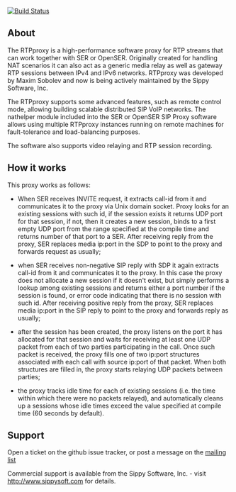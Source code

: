 [![Build Status](https://travis-ci.org/sippy/rtpproxy.svg?branch=master)](https://travis-ci.org/sippy/rtpproxy)

## About

The RTPproxy is a high-performance software proxy for RTP streams that can
work together with SER or OpenSER. Originally created for handling NAT
scenarios it can also act as a generic media relay as well as gateway RTP
sessions between IPv4 and IPv6 networks. RTPproxy was developed by Maxim
Sobolev and now is being actively maintained by the Sippy Software, Inc.

The RTPproxy supports some advanced features, such as remote control mode,
allowing building scalable distributed SIP VoIP networks. The nathelper module
included into the SER or OpenSER SIP Proxy software allows using multiple
RTPproxy instances running on remote machines for fault-tolerance and
load-balancing purposes.

The software also supports video relaying and RTP session recording.


## How it works

This proxy works as follows:

- When SER receives INVITE request, it extracts call-id from it and
  communicates it to the proxy via Unix domain socket. Proxy looks for an
  existing sessions with such id, if the session exists it returns UDP port
  for that session, if not, then it creates a new session, binds to a first
  empty UDP port from the range specified at the compile time and returns
  number of that port to a SER. After receiving reply from the proxy, SER
  replaces media ip:port in the SDP to point to the proxy and forwards
  request as usually;

- when SER receives non-negative SIP reply with SDP it again extracts
  call-id from it and communicates it to the proxy. In this case the proxy
  does not allocate a new session if it doesn't exist, but simply performs a
  lookup among existing sessions and returns either a port number if the
  session is found, or error code indicating that there is no session with
  such id. After receiving positive reply from the proxy, SER replaces media
  ip:port in the SIP reply to point to the proxy and forwards reply as
  usually;

- after the session has been created, the proxy listens on the port it has
  allocated for that session and waits for receiving at least one UDP
  packet from each of two parties participating in the call. Once such
  packet is received, the proxy fills one of two ip:port structures
  associated with each call with source ip:port of that packet. When both
  structures are filled in, the proxy starts relaying UDP packets between
  parties;

- the proxy tracks idle time for each of existing sessions (i.e. the time
  within which there were no packets relayed), and automatically cleans
  up a sessions whose idle times exceed the value specified at compile
  time (60 seconds by default).


## Support

Open a ticket on the github issue tracker, or post a message on the [mailing
list](https://groups.google.com/forum/#!forum/rtpproxy)

Commercial support is available from the Sippy Software, Inc. - visit
http://www.sippysoft.com for details.
